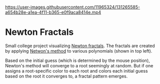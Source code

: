 https://user-images.githubusercontent.com/11965324/131265585-a654b28e-a1ea-4f11-b365-e0f9aca8414e.mp4

# Newton Fractals

Small college project visualizing [Newton fractals](https://en.wikipedia.org/wiki/Newton_fractal). The fractals are created by applying [Netwon's method](https://en.wikipedia.org/wiki/Newton%27s_method) to various polynomials (shown in top left). 

Based on the initial guess (which is determined by the mouse position), Newton's method will converge to a root seemingly at random. But if one assigns a root-specific color to each root and colors each initial guess based on the root it converges to, a fractal pattern emerges.
